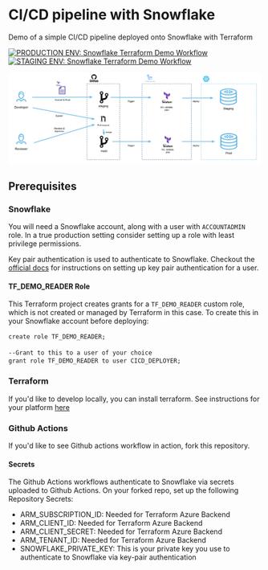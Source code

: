 # CI/CD pipeline with Snowflake
Demo of a simple CI/CD pipeline deployed onto Snowflake with Terraform

[![PRODUCTION ENV: Snowflake Terraform Demo Workflow](https://github.com/abhr1994/snowflake-with-terraform-cicd/actions/workflows/snowflake-terraform-demo-prod.yml/badge.svg)](https://github.com/abhr1994/snowflake-with-terraform-cicd/actions/workflows/snowflake-terraform-demo-prod.yml)
[![STAGING ENV: Snowflake Terraform Demo Workflow](https://github.com/abhr1994/snowflake-with-terraform-cicd/actions/workflows/snowflake-terraform-demo-staging.yml/badge.svg)](https://github.com/abhr1994/snowflake-with-terraform-cicd/actions/workflows/snowflake-terraform-demo-staging.yml)

![diagram](./docs/cicd_flow_diagram.png)

## Prerequisites 

### Snowflake

You will need a Snowflake account, along with a user with `ACCOUNTADMIN` role. In a true production setting consider setting up a role with least privilege permissions.

Key pair authentication is used to authenticate to Snowflake. Checkout the [official docs](https://docs.snowflake.com/en/user-guide/key-pair-auth#configuring-key-pair-authentication) for instructions on setting up key pair authentication for a user.

#### TF_DEMO_READER Role

This Terraform project creates grants for a `TF_DEMO_READER` custom role, which is not created or managed by Terraform in this case. To create this in your Snowflake account before deploying:

```
create role TF_DEMO_READER;

--Grant to this to a user of your choice
grant role TF_DEMO_READER to user CICD_DEPLOYER;
```

### Terraform

If you'd like to develop locally, you can install terraform. See instructions for your platform [here](https://developer.hashicorp.com/terraform/tutorials/aws-get-started/install-cli)


### Github Actions

If you'd like to see Github actions workflow in action, fork this repository.

#### Secrets

The Github Actions workflows authenticate to Snowflake via secrets uploaded to Github Actions. On your forked repo, set up the following Repository Secrets:

- ARM_SUBSCRIPTION_ID: Needed for Terraform Azure Backend
- ARM_CLIENT_ID: Needed for Terraform Azure Backend
- ARM_CLIENT_SECRET: Needed for Terraform Azure Backend
- ARM_TENANT_ID: Needed for Terraform Azure Backend
- SNOWFLAKE_PRIVATE_KEY: This is your private key you use to authenticate to Snowflake via key-pair authentication





